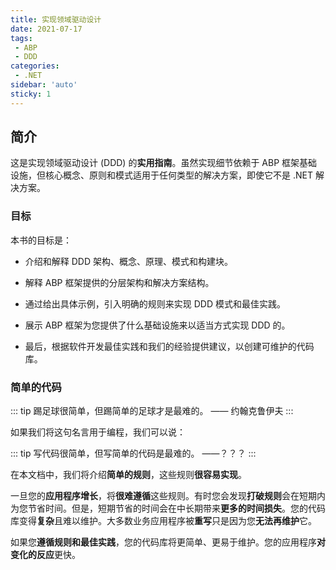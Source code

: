 ```yaml
---
title: 实现领域驱动设计
date: 2021-07-17
tags:
 - ABP
 - DDD
categories:
 - .NET
sidebar: 'auto'
sticky: 1
---
```


## 简介

这是实现领域驱动设计 (DDD) 的**实用指南**。虽然实现细节依赖于 ABP 框架基础设施，但核心概念、原则和模式适用于任何类型的解决方案，即使它不是 .NET 解决方案。



### 目标

本书的目标是：

- 介绍和解释 DDD 架构、概念、原理、模式和构建块。

- 解释 ABP 框架提供的分层架构和解决方案结构。
- 通过给出具体示例，引入明确的规则来实现 DDD 模式和最佳实践。
- 展示 ABP 框架为您提供了什么基础设施来以适当方式实现 DDD 的。
- 最后，根据软件开发最佳实践和我们的经验提供建议，以创建可维护的代码库。



### 简单的代码

::: tip
踢足球很简单，但踢简单的足球才是最难的。 —— 约翰克鲁伊夫
:::

如果我们将这句名言用于编程，我们可以说：

::: tip
写代码很简单，但写简单的代码是最难的。 ——？？？
:::

在本文档中，我们将介绍**简单的规则**，这些规则**很容易实现**。



一旦您的**应用程序增长**，将**很难遵循**这些规则。有时您会发现**打破规则**会在短期内为您节省时间。但是，短期节省的时间会在中长期带来**更多的时间损失**。您的代码库变得**复杂**且难以维护。大多数业务应用程序被**重写**只是因为您**无法再维护**它。



如果您**遵循规则和最佳实践**，您的代码库将更简单、更易于维护。您的应用程序**对变化的反应**更快。



